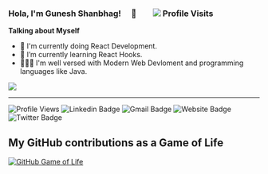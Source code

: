 <div><h3>Hola, I'm Gunesh Shanbhag!  👋  <img src="https://profile-counter.glitch.me/gshanbhag525/count.svg"/> Profile Visits</h3>
</div>

**Talking about Myself**

- 🔭  I'm currently doing React Development.
- 🌱  I’m currently learning React Hooks.
- 🧙🏻‍♂️  I'm well versed with Modern Web Devloment and programming languages like Java.

<img src="https://github-readme-stats.vercel.app/api?username=gshanbhag525&&show_icons=true&title_color=ffffff&icon_color=bb2acf&text_color=daf7dc&bg_color=191919">
<hr/>

![Profile Views](https://komarev.com/ghpvc/?username=gshanbhag525&color=brightgreen)
![Linkedin Badge](https://img.shields.io/badge/-Linkedin-gunesh-blue?style=flat&logo=Linkedin&logoColor=white&link=https://www.linkedin.com/in/gunesh-shanbhag525/)
![Gmail Badge](https://img.shields.io/badge/-Gmail-gunesh-c14438?style=flat&logo=Gmail&logoColor=white&link=mailto:gshanbhag525@gmail.com)
![Website Badge](https://img.shields.io/badge/-gshan.me-47CCCC?style=flat&logo=Google-Chrome&logoColor=white&link=https://gshan.me)
![Twitter Badge](https://img.shields.io/badge/-@Twitter-gunesh-1ca0f1?style=flat&labelColor=1ca0f1&logo=twitter&logoColor=white&link=https://twitter.com/gunesh_shanbhag)

## My GitHub contributions as a Game of Life

[![GitHub Game of Life](https://github4life.herokuapp.com/gshanbhag525.gif?z=6)](https://github4life.herokuapp.com/gshanbhag525)

